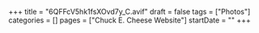 +++
title = "6QFFcV5hk1fsXOvd7y_C.avif"
draft = false
tags = ["Photos"]
categories = []
pages = ["Chuck E. Cheese Website"]
startDate = ""
+++
